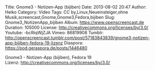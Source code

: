 Title: Gnome3 - Notizen-App (bijiben)
Date: 2013-08-02 20:47
Author: Heiko
Category: Video
Tags: CC by,Linux,Neueinsteiger,ohne Musik,screencast,Gnome,Gnome3,Fedora,bijiben
Slug: Gnome3_NotizenApp_bijiben
Album: https://www.openscreencast.de
Duration: 105000
License: http://creativecommons.org/licenses/by/3.0/
Youtube: -bcRiqWjZJA
Vimeo: 86819908
Tumblr: http://openscreencast.tumblr.com/post/57183843839/gnome3-notizen-app-bijiben-fedora-19-lizenz
Diaspora: https://pod.geraspora.de/posts/1446480

Gnome3 - Notizen-App (bijiben), Fedora 19  
Lizenz: <http://creativecommons.org/licenses/by/3.0/>


